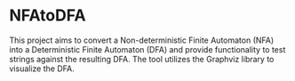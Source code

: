 # NFAtoDFA
This project aims to convert a Non-deterministic Finite Automaton (NFA) into a Deterministic Finite Automaton (DFA) and provide functionality to test strings against the resulting DFA. The tool utilizes the Graphviz library to visualize the DFA.

